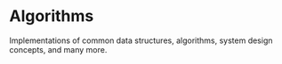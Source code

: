 # Algorithms
Implementations of common data structures, algorithms, system design concepts, and many more.
